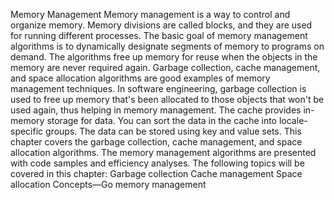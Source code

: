 Memory Management
Memory management is a way to control and organize memory. Memory divisions are
called blocks, and they are used for running different processes. The basic goal of memory
management algorithms is to dynamically designate segments of memory to programs on
demand. The algorithms free up memory for reuse when the objects in the memory are
never required again. Garbage collection, cache management, and space allocation
algorithms are good examples of memory management techniques. In software
engineering, garbage collection is used to free up memory that's been allocated to those
objects that won't be used again, thus helping in memory management. The cache provides
in-memory storage for data. You can sort the data in the cache into locale-specific groups.
The data can be stored using key and value sets.
This chapter covers the garbage collection, cache management, and space allocation
algorithms. The memory management algorithms are presented with code samples and
efficiency analyses. The following topics will be covered in this chapter:
Garbage collection
Cache management
Space allocation
Concepts—Go memory management